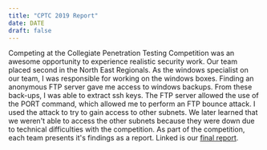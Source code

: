 ```yaml
---
title: "CPTC 2019 Report"
date: DATE
draft: false
---
```


Competing at the Collegiate Penetration Testing Competition was an awesome opportunity to experience realistic security work. Our team placed second in the North East Regionals. As the windows specialist on our team, I was responsible for working on the windows boxes. Finding an anonymous FTP server gave me access to windows backups. From these back-ups, I was able to extract ssh keys. The FTP server allowed the use of the PORT command, which allowed me to perform an FTP bounce attack.  I used the attack to try to gain access to other subnets. We later learned that we weren't able to access the other subnets because they were down due to technical difficulties with the competition. As part of the competition, each team presents it's findings as a report. Linked is our [final report](https://alicereuter.com/CPTC-Report.pdf).
